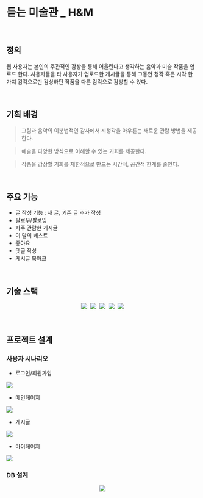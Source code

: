 # 듣는 미술관 _ H&M
<br/>

## 정의

<p> 웹 사용자는 본인의 주관적인 감상을 통해 어울린다고 생각하는 음악과 미술 작품을 업로드 한다. 사용자들을 타 사용자가 업로드한 게시글을 통해 그동안 청각 혹은 시각 한 가지 감각으로만 감상하던 작품을 다른 감각으로 감상할 수 있다.</p>

<br />

## 기획 배경
> 그림과 음악의 이분법적인 감사에서 시청각을 아우른는 새로운 관람 방법을 제공한다.

> 예술을 다양한 방식으로 이해할 수 있는 기회를 제공한다.

> 작품을 감상할 기회를 제한적으로  만드는 시간적, 공간적 한계를 줄인다.
 
<br />

## 주요 기능
- 글 작성 기능 : 새 글, 기존 글 추가 작성
- 팔로우/팔로잉
- 자주 관람한 게시글
- 이 달의 베스트
- 좋아요
- 댓글 작성
- 게시글 북마크

<br />

## 기술 스택
<p align = "center">
  <img src="https://img.shields.io/badge/JAVA-007396?style=flat-square&logo=JAVA&logoColor=white"/>&nbsp
  <img src="https://img.shields.io/badge/JSON-000000?style=flat-square&logo=JSON&logoColor=white"/>&nbsp
  <img src="https://img.shields.io/badge/HTML5-E34F26?style=flat-square&logo=HTML5&logoColor=white"/>&nbsp
  <img src="https://img.shields.io/badge/CSS-1572B6?style=flat-square&logo=CSS3&logoColor=white"/>&nbsp
  <img src="https://img.shields.io/badge/MySQL-4479A1?style=flat-square&logo=MySQL&logoColor=white"/>
</p> 

<br />

## **프로젝트 설계**
### 사용자 시나리오
- 로그인/회원가입
<img src = "https://user-images.githubusercontent.com/75723638/168974411-7545e69d-69e1-4d0f-85b2-7e0e4298e554.png"/>

<br/>

- 메인페이지
<img src = "https://user-images.githubusercontent.com/75723638/168974407-c8b18172-f5d3-4d3d-8c28-f0f0f32d4906.png"/>

<br/>

- 게시글
<img src = "https://user-images.githubusercontent.com/75723638/168974402-e4a82abb-f32e-4da5-b025-3134414bde80.png"/>

</br>

- 마이페이지
<img src = "https://user-images.githubusercontent.com/75723638/168974397-9ead1d48-bda7-4e54-9a93-0d326878ef5b.png"/>
  
### DB 설계
<p align = "center">
<img src = "https://user-images.githubusercontent.com/75723638/168973734-66dfbd3c-cad5-4a08-bdd8-a3f3c47c5227.png"/> </p>
